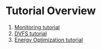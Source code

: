# Tutorial Overview

1. [Monitoring tutorial](monitoring/README.md)
2. [DVFS tutorial](dvfs/README.md)
3. [Energy Optimization tutorial](policies/README.md)


